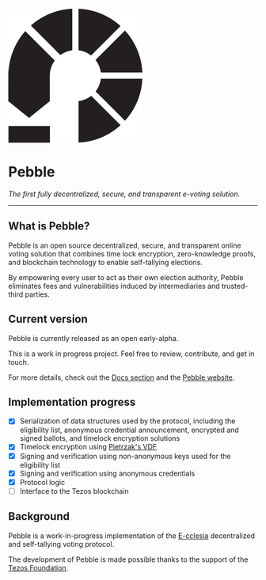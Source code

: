 ![Pebble logo](doc/Logo-Black.svg)

# Pebble

*The first fully decentralized, secure, and transparent e-voting solution.*

---

## What is Pebble?
Pebble is an open source decentralized, secure, and transparent online voting solution that combines time lock encryption, zero-knowledge proofs, and blockchain technology to enable self-tallying elections.

By empowering every user to act as their own election authority, Pebble eliminates fees and vulnerabilities induced by intermediaries and trusted-third parties.

## Current version

Pebble is currently released as an open early-alpha.

This is a work in progress project. Feel free to review, contribute, and get in touch.

For more details, check out the [Docs section](doc/) and the [Pebble website](https://www.pebble.vote/).

## Implementation progress

- [x] Serialization of data structures used by the protocol, including the eligibility list, anonymous credential announcement, encrypted and signed ballots, and timelock encryption solutions
- [x] Timelock encryption using [Pietrzak's VDF](https://eprint.iacr.org/2018/627.pdf)
- [x] Signing and verification using non-anonymous keys used for the eligibility list
- [x] Signing and verification using anonymous credentials
- [x] Protocol logic
- [ ] Interface to the Tezos blockchain

## Background

Pebble is a work-in-progress implementation of the [E-cclesia](https://eprint.iacr.org/2020/513.pdf) decentralized and self-tallying voting protocol.

The development of Pebble is made possible thanks to the support of the [Tezos Foundation](https://tezos.foundation/).
